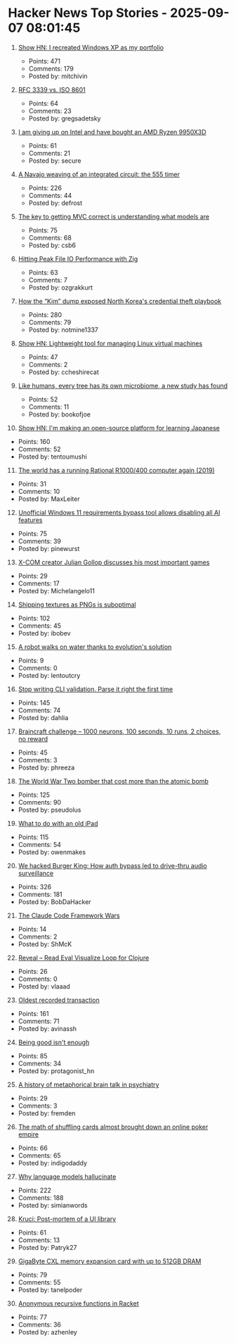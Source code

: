 # Hacker News Top Stories - 2025-09-07 08:01:45

1. [Show HN: I recreated Windows XP as my portfolio](https://mitchivin.com/)
   - Points: 471
   - Comments: 179
   - Posted by: mitchivin

2. [RFC 3339 vs. ISO 8601](https://ijmacd.github.io/rfc3339-iso8601/)
   - Points: 64
   - Comments: 23
   - Posted by: gregsadetsky

3. [I am giving up on Intel and have bought an AMD Ryzen 9950X3D](https://michael.stapelberg.ch/posts/2025-09-07-bye-intel-hi-amd-9950x3d/)
   - Points: 61
   - Comments: 21
   - Posted by: secure

4. [A Navajo weaving of an integrated circuit: the 555 timer](https://www.righto.com/2025/09/marilou-schultz-navajo-555-weaving.html)
   - Points: 226
   - Comments: 44
   - Posted by: defrost

5. [The key to getting MVC correct is understanding what models are](https://stlab.cc/tips/about-mvc.html)
   - Points: 75
   - Comments: 68
   - Posted by: csb6

6. [Hitting Peak File IO Performance with Zig](https://steelcake.com/blog/nvme-zig/)
   - Points: 63
   - Comments: 7
   - Posted by: ozgrakkurt

7. [How the “Kim” dump exposed North Korea's credential theft playbook](https://dti.domaintools.com/inside-the-kimsuky-leak-how-the-kim-dump-exposed-north-koreas-credential-theft-playbook/)
   - Points: 280
   - Comments: 79
   - Posted by: notmine1337

8. [Show HN: Lightweight tool for managing Linux virtual machines](https://github.com/ccheshirecat/flint)
   - Points: 47
   - Comments: 2
   - Posted by: ccheshirecat

9. [Like humans, every tree has its own microbiome, a new study has found](https://www.nytimes.com/2025/08/27/science/biology-trees-microbiomes.html)
   - Points: 52
   - Comments: 11
   - Posted by: bookofjoe

10. [Show HN: I'm making an open-source platform for learning Japanese](https://kanadojo.com)
   - Points: 160
   - Comments: 52
   - Posted by: tentoumushi

11. [The world has a running Rational R1000/400 computer again (2019)](https://datamuseum.dk/wiki/Rational/R1000s400/Logbook/2019#2019-10-28)
   - Points: 31
   - Comments: 10
   - Posted by: MaxLeiter

12. [Unofficial Windows 11 requirements bypass tool allows disabling all AI features](https://www.neowin.net/news/unofficial-windows-11-requirements-bypass-tool-now-allows-you-to-disable-all-ai-features/)
   - Points: 75
   - Comments: 39
   - Posted by: pinewurst

13. [X-COM creator Julian Gollop discusses his most important games](https://www.pcgamer.com/collected-works-julian-gollop/)
   - Points: 29
   - Comments: 17
   - Posted by: Michelangelo11

14. [Shipping textures as PNGs is suboptimal](https://gamesbymason.com/blog/2025/stop-shipping-pngs/)
   - Points: 102
   - Comments: 45
   - Posted by: ibobev

15. [A robot walks on water thanks to evolution's solution](https://arstechnica.com/science/2025/09/robotic-bug-literally-walks-on-water/)
   - Points: 9
   - Comments: 0
   - Posted by: lentoutcry

16. [Stop writing CLI validation. Parse it right the first time](https://hackers.pub/@hongminhee/2025/stop-writing-cli-validation-parse-it-right-the-first-time)
   - Points: 145
   - Comments: 74
   - Posted by: dahlia

17. [Braincraft challenge – 1000 neurons, 100 seconds, 10 runs, 2 choices, no reward](https://github.com/rougier/braincraft)
   - Points: 45
   - Comments: 3
   - Posted by: phreeza

18. [The World War Two bomber that cost more than the atomic bomb](https://www.bbc.com/future/article/20250829-the-bomber-that-became-ww2s-most-expensive-weapon)
   - Points: 125
   - Comments: 90
   - Posted by: pseudolus

19. [What to do with an old iPad](http://odb.ar/blog/2025/09/05/hosting-my-blog-on-an-iPad-2.html)
   - Points: 115
   - Comments: 54
   - Posted by: owenmakes

20. [We hacked Burger King: How auth bypass led to drive-thru audio surveillance](https://bobdahacker.com/blog/rbi-hacked-drive-thrus/)
   - Points: 326
   - Comments: 181
   - Posted by: BobDaHacker

21. [The Claude Code Framework Wars](https://shmck.substack.com/p/claude-code-framework-wars)
   - Points: 14
   - Comments: 2
   - Posted by: ShMcK

22. [Reveal – Read Eval Visualize Loop for Clojure](https://vlaaad.github.io/reveal/)
   - Points: 26
   - Comments: 0
   - Posted by: vlaaad

23. [Oldest recorded transaction](https://avi.im/blag/2025/oldest-txn/)
   - Points: 161
   - Comments: 71
   - Posted by: avinassh

24. [Being good isn't enough](https://joshs.bearblog.dev/being-good-isnt-enough/)
   - Points: 85
   - Comments: 34
   - Posted by: protagonist_hn

25. [A history of metaphorical brain talk in psychiatry](https://www.nature.com/articles/s41380-025-03053-6)
   - Points: 29
   - Comments: 3
   - Posted by: fremden

26. [The math of shuffling cards almost brought down an online poker empire](https://www.scientificamerican.com/article/how-the-math-of-shuffling-cards-almost-brought-down-an-online-poker-empire/)
   - Points: 66
   - Comments: 65
   - Posted by: indigodaddy

27. [Why language models hallucinate](https://openai.com/index/why-language-models-hallucinate/)
   - Points: 222
   - Comments: 188
   - Posted by: simianwords

28. [Kruci: Post-mortem of a UI library](https://pwy.io/posts/kruci-post-mortem/)
   - Points: 61
   - Comments: 13
   - Posted by: Patryk27

29. [GigaByte CXL memory expansion card with up to 512GB DRAM](https://www.gigabyte.com/PC-Accessory/AI-TOP-CXL-R5X4)
   - Points: 79
   - Comments: 55
   - Posted by: tanelpoder

30. [Anonymous recursive functions in Racket](https://github.com/shriram/anonymous-recursive-function)
   - Points: 77
   - Comments: 36
   - Posted by: azhenley

